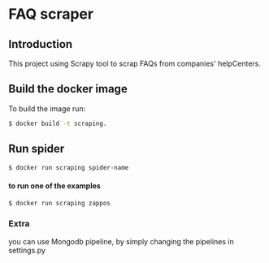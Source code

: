 # FAQ scraper

## Introduction
This project using Scrapy tool to scrap FAQs from companies' helpCenters.

## Build the docker image

To build the image run:
```bash
$ docker build -t scraping.
```

## Run spider
```bash
$ docker run scraping spider-name
```
#### to run one of the examples
```bash
$ docker run scraping zappos
```
### Extra
you can use Mongodb pipeline, by simply changing the pipelines in settings.py
